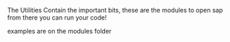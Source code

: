 The Utilities Contain the important bits, these are the modules to open sap from there you can run your code!

examples are on the modules folder
